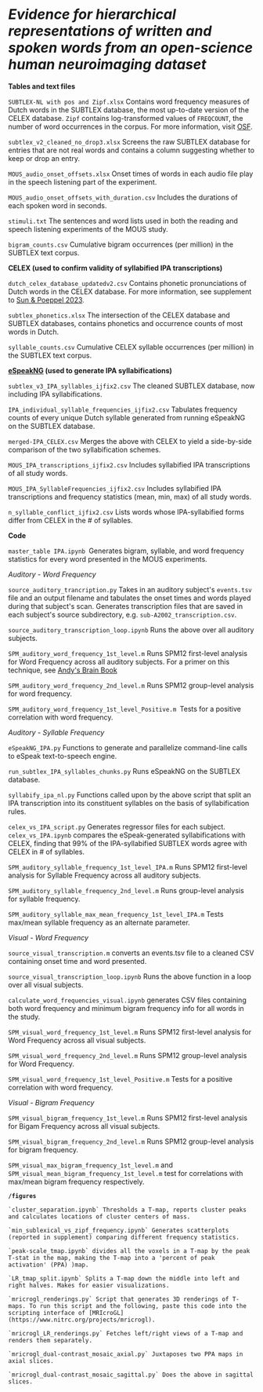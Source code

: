 # *Evidence for hierarchical representations of written and spoken words from an open-science human neuroimaging dataset*


**Tables and text files**

`SUBTLEX-NL with pos and Zipf.xlsx` Contains word frequency measures of Dutch words in the SUBTLEX database, the most up-to-date version of the CELEX database. `Zipf` contains log-transformed values of `FREQCOUNT`, the number of word occurrences in the corpus. For more information, visit [OSF](https://osf.io/3d8cx/).

`subtlex_v2_cleaned_no_drop3.xlsx` Screens the raw SUBTLEX database for entries that are not real words and contains a column suggesting whether to keep or drop an entry.

`MOUS_audio_onset_offsets.xlsx` Onset times of words in each audio file play in the speech listening part of the experiment.

`MOUS_audio_onset_offsets_with_duration.csv` Includes the durations of each spoken word in seconds.

`stimuli.txt` The sentences and word lists used in both the reading and speech listening experiments of the MOUS study.

`bigram_counts.csv` Cumulative bigram occurrences (per million) in the SUBTLEX text corpus.

**CELEX (used to confirm validity of syllabified IPA transcriptions)**

`dutch_celex_database_updatedv2.csv` Contains phonetic pronunciations of Dutch words in the CELEX database. For more information, see supplement to [Sun &amp; Poeppel 2023](https://www.pnas.org/doi/10.1073/pnas.2215710120?utm_source=TOC&utm_medium=ealert&TOC_v120_i36=&ref=d8253441).

`subtlex_phonetics.xlsx` The intersection of the CELEX database and SUBTLEX databases, contains phonetics and occurrence counts of most words in Dutch.

`syllable_counts.csv` Cumulative CELEX syllable occurrences (per million) in the SUBTLEX text corpus.

**[eSpeakNG](https://github.com/espeak-ng/espeak-ng?tab=readme-ov-file) (used to generate IPA syllabifications)**

`subtlex_v3_IPA_syllables_ijfix2.csv` The cleaned SUBTLEX database, now including IPA syllabifications.

`IPA_individual_syllable_frequencies_ijfix2.csv` Tabulates frequency counts of every unique Dutch syllable generated from running eSpeakNG on the SUBTLEX database.

`merged-IPA_CELEX.csv` Merges the above with CELEX to yield a side-by-side comparison of the two syllabification schemes.

`MOUS_IPA_transcriptions_ijfix2.csv` Includes syllabified IPA transcriptions of all study words.

`MOUS_IPA_SyllableFrequencies_ijfix2.csv` Includes syllabified IPA transcriptions and frequency statistics (mean, min, max) of all study words.

`n_syllable_conflict_ijfix2.csv` Lists words whose IPA-syllabified forms differ from CELEX in the # of syllables.

**Code**

`master_table IPA.ipynb `Generates bigram, syllable, and word frequency statistics for every word presented in the MOUS experiments.

*Auditory - Word Frequency*

`source_auditory_trancription.py` Takes in an auditory subject's `events.tsv` file and an output filename and tabulates the onset times and words played during that subject's scan. Generates transcription files that are saved in each subject's source subdirectory, e.g. `sub-A2002_transcription.csv`.

`source_auditory_transcription_loop.ipynb` Runs the above over all auditory subjects.

`SPM_auditory_word_frequency_1st_level.m` Runs SPM12 first-level analysis for Word Frequency across all auditory subjects. For a primer on this technique, see [Andy&#39;s Brain Book](https://andysbrainbook.readthedocs.io/en/latest/PM/PM_Overview.html)

`SPM_auditory_word_frequency_2nd_level.m`  Runs SPM12 group-level analysis for word frequency.

`SPM_auditory_word_frequency_1st_level_Positive.m `Tests for a positive correlation with word frequency.

*Auditory - Syllable Frequency*

`eSpeakNG_IPA.py` Functions to generate and parallelize command-line calls to eSpeak text-to-speech engine.

`run_subtlex_IPA_syllables_chunks.py` Runs eSpeakNG on the SUBTLEX database.

`syllabify_ipa_nl.py` Functions called upon by the above script that split an IPA transcription into its constituent syllables on the basis of syllabification rules.

`celex_vs_IPA_script.py` Generates regressor files for each subject. `celex_vs_IPA.ipynb` compares the eSpeak-generated syllabifications with CELEX, finding that 99% of the IPA-syllabified SUBTLEX words agree with CELEX in # of syllables.

`SPM_auditory_syllable_frequency_1st_level_IPA.m` Runs SPM12 first-level analysis for Syllable Frequency across all auditory subjects.

`SPM_auditory_syllable_frequency_2nd_level.m` Runs group-level analysis for syllable frequency.

`SPM_auditory_syllable_max_mean_frequency_1st_level_IPA.m` Tests max/mean syllable frequency as an alternate parameter.

*Visual - Word Frequency*

`source_visual_transcription.m` converts an events.tsv file to a cleaned CSV containing onset time and word presented.

`source_visual_transcription_loop.ipynb` Runs the above function in a loop over all visual subjects.

`calculate_word_frequencies_visual.ipynb` generates CSV files containing both word frequency and minimum bigram frequency info for all words in the study.

`SPM_visual_word_frequency_1st_level.m` Runs SPM12 first-level analysis for Word Frequency across all visual subjects.

`SPM_visual_word_frequency_2nd_level.m` Runs SPM12 group-level analysis for Word Frequency.

`SPM_visual_word_frequency_1st_level_Positive.m` Tests for a positive correlation with word frequency.

*Visual - Bigram Frequency*

`SPM_visual_bigram_frequency_1st_level.m` Runs SPM12 first-level analysis for Bigam Frequency across all visual subjects.

`SPM_visual_bigram_frequency_2nd_level.m` Runs SPM12 group-level analysis for bigram frequency.

`SPM_visual_max_bigram_frequency_1st_level.m` and `SPM_visual_mean_bigram_frequency_1st_level.m` test for correlations with max/mean bigram frequency respectively.

**`/figures`**

    `cluster_separation.ipynb` Thresholds a T-map, reports cluster peaks and calculates locations of cluster centers of mass.

    `min_sublexical_vs_zipf_frequency.ipynb` Generates scatterplots (reported in supplement) comparing different frequency statistics.

    `peak-scale_tmap.ipynb` divides all the voxels in a T-map by the peak T-stat in the map, making the T-map into a 'percent of peak activation' (PPA) )map.

    `LR_tmap_split.ipynb` Splits a T-map down the middle into left and right halves. Makes for easier visualizations.

    `mricrogl_renderings.py` Script that generates 3D renderings of T-maps. To run this script and the following, paste this code into the scripting interface of [MRIcroGL](https://www.nitrc.org/projects/mricrogl).

    `mricrogl_LR_renderings.py` Fetches left/right views of a T-map and renders them separately.

    `mricrogl_dual-contrast_mosaic_axial.py` Juxtaposes two PPA maps in axial slices.

    `mricrogl_dual-contrast_mosaic_sagittal.py` Does the above in sagittal slices.
